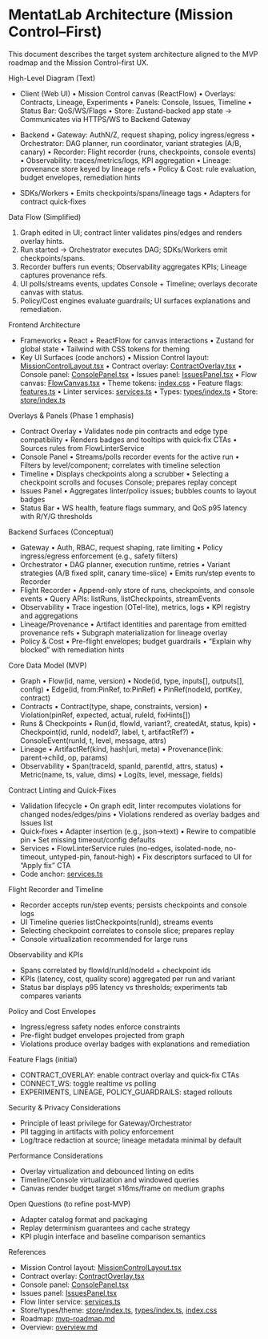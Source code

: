 # MentatLab Architecture (Mission Control–First)

This document describes the target system architecture aligned to the MVP roadmap and the Mission Control–first UX.

High-Level Diagram (Text)
- Client (Web UI)
  • Mission Control canvas (ReactFlow)
  • Overlays: Contracts, Lineage, Experiments
  • Panels: Console, Issues, Timeline
  • Status Bar: QoS/WS/Flags
  • Store: Zustand-backed app state
  → Communicates via HTTPS/WS to Backend Gateway

- Backend
  • Gateway: AuthN/Z, request shaping, policy ingress/egress
  • Orchestrator: DAG planner, run coordinator, variant strategies (A/B, canary)
  • Recorder: Flight recorder (runs, checkpoints, console events)
  • Observability: traces/metrics/logs, KPI aggregation
  • Lineage: provenance store keyed by lineage refs
  • Policy & Cost: rule evaluation, budget envelopes, remediation hints

- SDKs/Workers
  • Emits checkpoints/spans/lineage tags
  • Adapters for contract quick‑fixes

Data Flow (Simplified)
1) Graph edited in UI; contract linter validates pins/edges and renders overlay hints.
2) Run started → Orchestrator executes DAG; SDKs/Workers emit checkpoints/spans.
3) Recorder buffers run events; Observability aggregates KPIs; Lineage captures provenance refs.
4) UI polls/streams events, updates Console + Timeline; overlays decorate canvas with status.
5) Policy/Cost engines evaluate guardrails; UI surfaces explanations and remediation.

Frontend Architecture
- Frameworks
  • React + ReactFlow for canvas interactions
  • Zustand for global state
  • Tailwind with CSS tokens for theming
- Key UI Surfaces (code anchors)
  • Mission Control layout: [MissionControlLayout.tsx](services/frontend/src/components/mission-control/layout/MissionControlLayout.tsx)
  • Contract overlay: [ContractOverlay.tsx](services/frontend/src/components/mission-control/overlays/ContractOverlay.tsx)
  • Console panel: [ConsolePanel.tsx](services/frontend/src/components/mission-control/panels/ConsolePanel.tsx)
  • Issues panel: [IssuesPanel.tsx](services/frontend/src/components/mission-control/panels/IssuesPanel.tsx)
  • Flow canvas: [FlowCanvas.tsx](services/frontend/src/components/FlowCanvas.tsx)
  • Theme tokens: [index.css](services/frontend/src/index.css)
  • Feature flags: [features.ts](services/frontend/src/config/features.ts)
  • Linter services: [services.ts](services/frontend/src/services/mission-control/services.ts)
  • Types: [types/index.ts](services/frontend/src/types/index.ts)
  • Store: [store/index.ts](services/frontend/src/store/index.ts)

Overlays & Panels (Phase 1 emphasis)
- Contract Overlay
  • Validates node pin contracts and edge type compatibility
  • Renders badges and tooltips with quick‑fix CTAs
  • Sources rules from FlowLinterService
- Console Panel
  • Streams/polls recorder events for the active run
  • Filters by level/component; correlates with timeline selection
- Timeline
  • Displays checkpoints along a scrubber
  • Selecting a checkpoint scrolls and focuses Console; prepares replay concept
- Issues Panel
  • Aggregates linter/policy issues; bubbles counts to layout badges
- Status Bar
  • WS health, feature flags summary, and QoS p95 latency with R/Y/G thresholds

Backend Surfaces (Conceptual)
- Gateway
  • Auth, RBAC, request shaping, rate limiting
  • Policy ingress/egress enforcement (e.g., safety filters)
- Orchestrator
  • DAG planner, execution runtime, retries
  • Variant strategies (A/B fixed split, canary time-slice)
  • Emits run/step events to Recorder
- Flight Recorder
  • Append-only store of runs, checkpoints, and console events
  • Query APIs: listRuns, listCheckpoints, streamEvents
- Observability
  • Trace ingestion (OTel-lite), metrics, logs
  • KPI registry and aggregations
- Lineage/Provenance
  • Artifact identities and parentage from emitted provenance refs
  • Subgraph materialization for lineage overlay
- Policy & Cost
  • Pre-flight envelopes; budget guardrails
  • “Explain why blocked” with remediation hints

Core Data Model (MVP)
- Graph
  • Flow(id, name, version)
  • Node(id, type, inputs[], outputs[], config)
  • Edge(id, from:PinRef, to:PinRef)
  • PinRef(nodeId, portKey, contract)
- Contracts
  • Contract(type, shape, constraints, version)
  • Violation(pinRef, expected, actual, ruleId, fixHints[])
- Runs & Checkpoints
  • Run(id, flowId, variant?, createdAt, status, kpis)
  • Checkpoint(id, runId, nodeId?, label, t, artifactRef?)
  • ConsoleEvent(runId, t, level, message, attrs)
- Lineage
  • ArtifactRef(kind, hash|uri, meta)
  • Provenance(link: parent→child, op, params)
- Observability
  • Span(traceId, spanId, parentId, attrs, status)
  • Metric(name, ts, value, dims)
  • Log(ts, level, message, fields)

Contract Linting and Quick‑Fixes
- Validation lifecycle
  • On graph edit, linter recomputes violations for changed nodes/edges/pins
  • Violations rendered as overlay badges and Issues list
- Quick‑fixes
  • Adapter insertion (e.g., json→text)
  • Rewire to compatible pin
  • Set missing timeout/config defaults
- Services
  • FlowLinterService rules (no-edges, isolated-node, no-timeout, untyped-pin, fanout-high)
  • Fix descriptors surfaced to UI for “Apply fix” CTA
- Code anchor: [services.ts](services/frontend/src/services/mission-control/services.ts)

Flight Recorder and Timeline
- Recorder accepts run/step events; persists checkpoints and console logs
- UI Timeline queries listCheckpoints(runId), streams events
- Selecting checkpoint correlates to console slice; prepares replay
- Console virtualization recommended for large runs

Observability and KPIs
- Spans correlated by flowId/runId/nodeId + checkpoint ids
- KPIs (latency, cost, quality score) aggregated per run and variant
- Status bar displays p95 latency vs thresholds; experiments tab compares variants

Policy and Cost Envelopes
- Ingress/egress safety nodes enforce constraints
- Pre-flight budget envelopes projected from graph
- Violations produce overlay badges with explanations and remediation

Feature Flags (initial)
- CONTRACT_OVERLAY: enable contract overlay and quick‑fix CTAs
- CONNECT_WS: toggle realtime vs polling
- EXPERIMENTS, LINEAGE, POLICY_GUARDRAILS: staged rollouts

Security & Privacy Considerations
- Principle of least privilege for Gateway/Orchestrator
- PII tagging in artifacts with policy enforcement
- Log/trace redaction at source; lineage metadata minimal by default

Performance Considerations
- Overlay virtualization and debounced linting on edits
- Timeline/Console virtualization and windowed queries
- Canvas render budget target ≤16ms/frame on medium graphs

Open Questions (to refine post‑MVP)
- Adapter catalog format and packaging
- Replay determinism guarantees and cache strategy
- KPI plugin interface and baseline comparison semantics

References
- Mission Control layout: [MissionControlLayout.tsx](services/frontend/src/components/mission-control/layout/MissionControlLayout.tsx)
- Contract overlay: [ContractOverlay.tsx](services/frontend/src/components/mission-control/overlays/ContractOverlay.tsx)
- Console panel: [ConsolePanel.tsx](services/frontend/src/components/mission-control/panels/ConsolePanel.tsx)
- Issues panel: [IssuesPanel.tsx](services/frontend/src/components/mission-control/panels/IssuesPanel.tsx)
- Flow linter service: [services.ts](services/frontend/src/services/mission-control/services.ts)
- Store/types/theme: [store/index.ts](services/frontend/src/store/index.ts), [types/index.ts](services/frontend/src/types/index.ts), [index.css](services/frontend/src/index.css)
- Roadmap: [mvp-roadmap.md](docs/mvp-roadmap.md)
- Overview: [overview.md](docs/overview.md)